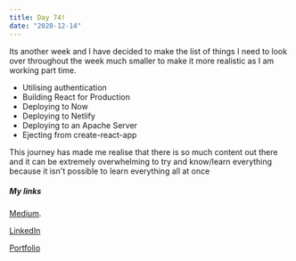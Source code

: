 ```yaml
---
title: Day 74!
date: "2020-12-14"
---
```



Its another week and I have decided to make the list of things I need to look over throughout the week much smaller to make it more realistic as I am working part time. 

- Utilising authentication
- Building React for Production
- Deploying to Now
- Deploying to Netlify
- Deploying to an Apache Server
- Ejecting from create-react-app

This journey has made me realise that there is so much content out there and it can be extremely overwhelming to try and know/learn everything because it isn't possible to learn everything all at once



##### My links 
[Medium](https://medium.com/@kalemajoanna).

[LinkedIn](https://www.linkedin.com/in/joanna-e-kalema-a5a5b4136/)

[Portfolio](https://joannathedeveloper.netlify.app/)



